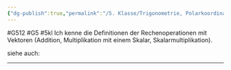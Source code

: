 ```yaml
---
{"dg-publish":true,"permalink":"/5. Klasse/Trigonometrie, Polarkoordinaten/Definitionen der Rechenoperationen mit Vektoren/"}
---
```


#G512 #G5 #5kl
Ich kenne die Definitionen der Rechenoperationen mit Vektoren (Addition, Multiplikation mit einem Skalar, Skalarmultiplikation).

siehe auch:
___

